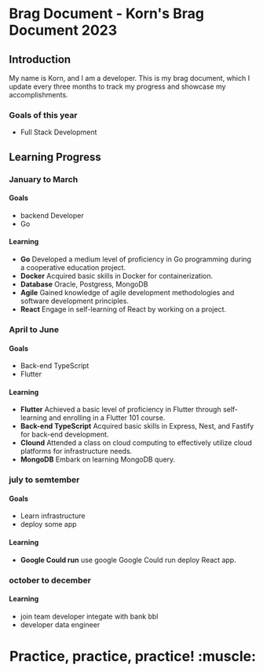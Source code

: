 # Brag Document - Korn's Brag Document 2023 

## Introduction
My name is Korn, and I am a developer. This is my brag document, which I update every three months to track my progress and showcase my accomplishments.
### Goals of this year
- Full Stack Development


## Learning Progress

### January to March
#### Goals
- backend Developer
- Go
#### Learning
-  **Go** Developed a medium level of proficiency in Go programming during a cooperative education project.
-  **Docker** Acquired basic skills in Docker for containerization.
-  **Database** Oracle, Postgress, MongoDB
-  **Agile** Gained knowledge of agile development methodologies and software development principles.
-  **React** Engage in self-learning of React by working on a project.
### April to June
#### Goals
- Back-end TypeScript
- Flutter
#### Learning
-  **Flutter** Achieved a basic level of proficiency in Flutter through self-learning and enrolling in a Flutter 101 course.
-  **Back-end TypeScript** Acquired basic skills in Express, Nest, and Fastify for back-end development.
-  **Clound** Attended a class on cloud computing to effectively utilize cloud platforms for infrastructure needs.
-  **MongoDB** Embark on learning MongoDB query.
### july to semtember
#### Goals
- Learn infrastructure
- deploy some app
#### Learning
- **Google Could run** use google Google Could run deploy React app.

### october to december
#### Learning
- join team developer integate with bank bbl
- developer data engineer

<h1 align="center">Practice, practice, practice! :muscle:</h1>
